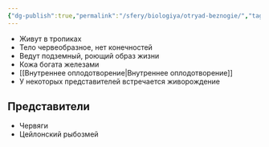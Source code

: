 ```yaml
---
{"dg-publish":true,"permalink":"/sfery/biologiya/otryad-beznogie/","tags":["Зоология"]}
---
```


- Живут в тропиках
- Тело червеобразное, нет конечностей
- Ведут подземный, роющий образ жизни
- Кожа богата железами
- [[Внутреннее оплодотворение\|Внутреннее оплодотворение]]
- У некоторых представителей встречается живорождение
## Представители
- Червяги
- Цейлонский рыбозмей